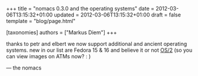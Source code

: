 +++
title = "nomacs 0.3.0 and the operating systems"
date = 2012-03-06T13:15:32+01:00
updated = 2012-03-06T13:15:32+01:00
draft = false
template = "blog/page.html"

[taxonomies]
authors = ["Markus Diem"]
+++

thanks to petr and elbert we now support additional and ancient operating systems.
new in our list are Fedora 15 & 16 and believe it or not
[OS/2](https://sourceforge.net/projects/nomacs/files/nomacs-0.3.0/nomacs-0.3.0-os2.zip/download)
(so you can view images on ATMs now? : )

— the nomacs
